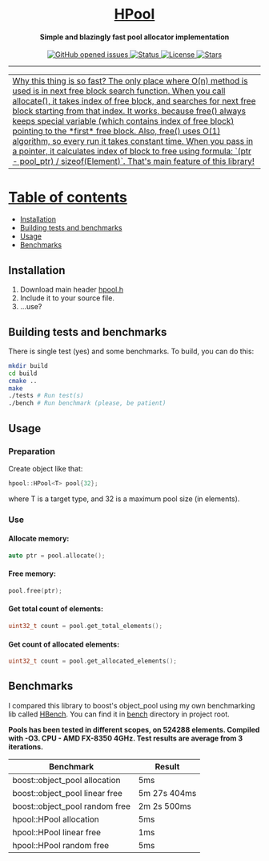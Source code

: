 <h1 align="center">
  <br>
  <a href="https://github.com/randommfs/HPool/archive/master.zip">HPool</a>
</h1>

<h4 align="center">Simple and blazingly fast pool allocator implementation</h4>

<p align="center">
    <a href="https://github.com/randommfs/HPooll/issues">
    <img src="https://img.shields.io/github/issues/randommfs/HPool?color=lime"
         alt="GitHub opened issues">
    <img src="https://img.shields.io/badge/status-stable-lime"
         alt="Status">
    <img src="https://img.shields.io/github/license/randommfs/HPool?color=lime"
         alt="License">
    <img src="https://img.shields.io/github/stars/randommfs/HPool?color=lime"
         alt="Stars">
</p>

---
<table>
<tr>
<td>
Why this thing is so fast? The only place where O(n) method is used is in next free block search function. When you call allocate(), it takes index of free block, and searches for next free block starting from that index. It works, because free() always keeps special variable (which contains index of free block) pointing to the *first* free block. Also, free() uses O(1) algorithm, so every run it takes constant time. When you pass in a pointer, it calculates index of block to free using formula: `(ptr - pool_ptr) / sizeof(Element<T>)`. That's main feature of this library!
</td>
</tr>
</table>

# Table of contents
- [Installation](#installation)
- [Building tests and benchmarks](#building-tests-and-benchmarks)
- [Usage](#usage)
- [Benchmarks](#benchmarks)

## Installation
1. Download main header [hpool.h](hpool.hpp)
2. Include it to your source file.
3. ...use?

## Building tests and benchmarks
There is single test (yes) and some benchmarks. To build, you can do this:
```bash
mkdir build
cd build
cmake ..
make
./tests # Run test(s)
./bench # Run benchmark (please, be patient)
```

## Usage

### Preparation
Create object like that:
```cpp
hpool::HPool<T> pool{32};
```
where T is a target type, and 32 is a maximum pool size (in elements).

### Use
#### Allocate memory:
```cpp
auto ptr = pool.allocate();
```

#### Free memory:
```cpp
pool.free(ptr);
```

#### Get total count of elements:
```cpp
uint32_t count = pool.get_total_elements();
```

#### Get count of allocated elements:
```cpp
uint32_t count = pool.get_allocated_elements();
```

## Benchmarks

I compared this library to boost's object_pool using my own benchmarking lib called [HBench](https://github.com/randommfs/HBench). You can find it in [bench](bench) directory in project root.

**Pools has been tested in different scopes, on 524288 elements. Compiled with -O3. CPU - AMD FX-8350 4GHz. Test results are average from 3 iterations.**

| Benchmark                       	| Result      	|
|---------------------------------	|-------------	|
| boost::object_pool  allocation  	| 5ms        	|
| boost::object_pool  linear free 	| 5m 27s 404ms |
| boost::object_pool  random free 	| 2m 2s 500ms 	|
| hpool::HPool  allocation        	| 5ms         	|
| hpool::HPool  linear free       	| 1ms         	|
| hpool::HPool  random free       	| 5ms         	|